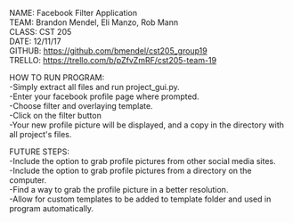 NAME: Facebook Filter Application  
TEAM: Brandon Mendel, Eli Manzo, Rob Mann  
CLASS: CST 205  
DATE: 12/11/17  
GITHUB: https://github.com/bmendel/cst205_group19  
TRELLO: https://trello.com/b/pZfvZmRF/cst205-team-19  
  
HOW TO RUN PROGRAM:  
  -Simply extract all files and run project_gui.py.   
  -Enter your facebook profile page where prompted.  
  -Choose filter and overlaying template.  
  -Click on the filter button  
  -Your new profile picture will be displayed, and a copy in the directory with all project's files.  
  
FUTURE STEPS:  
  -Include the option to grab profile pictures from other social media sites.  
  -Include the option to grab profile pictures from a directory on the computer.  
  -Find a way to grab the profile picture in a better resolution.  
  -Allow for custom templates to be added to template folder and used in program automatically.
